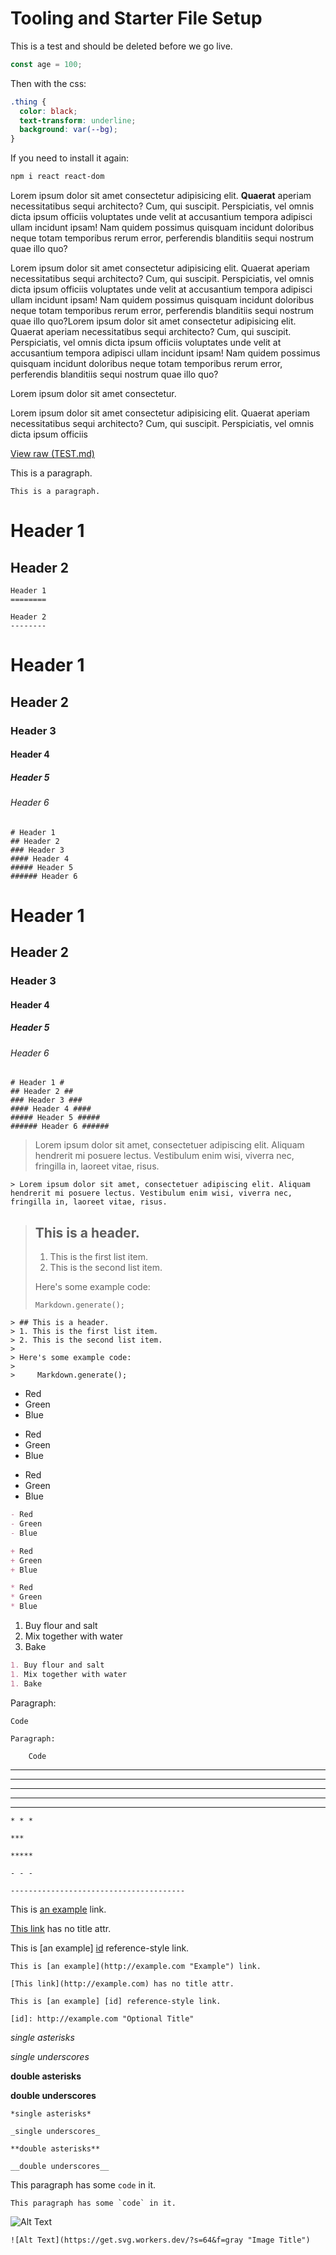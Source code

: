 # Tooling and Starter File Setup

This is a test and should be deleted before we go live.

```js
const age = 100;
```

Then with the css:

```css
.thing {
  color: black;
  text-transform: underline;
  background: var(--bg);
}
```

If you need to install it again:

```bash
npm i react react-dom
```

Lorem ipsum dolor sit amet consectetur adipisicing elit. **Quaerat** aperiam necessitatibus sequi architecto? Cum, qui suscipit. Perspiciatis, vel omnis dicta ipsum officiis voluptates unde velit at accusantium tempora adipisci ullam incidunt ipsam! Nam quidem possimus quisquam incidunt doloribus neque totam temporibus rerum error, perferendis blanditiis sequi nostrum quae illo quo?

Lorem ipsum dolor sit amet consectetur adipisicing elit. Quaerat aperiam necessitatibus sequi architecto? Cum, qui suscipit. Perspiciatis, vel omnis dicta ipsum officiis voluptates unde velit at accusantium tempora adipisci ullam incidunt ipsam! Nam quidem possimus quisquam incidunt doloribus neque totam temporibus rerum error, perferendis blanditiis sequi nostrum quae illo quo?Lorem ipsum dolor sit amet consectetur adipisicing elit. Quaerat aperiam necessitatibus sequi architecto? Cum, qui suscipit. Perspiciatis, vel omnis dicta ipsum officiis voluptates unde velit at accusantium tempora adipisci ullam incidunt ipsam! Nam quidem possimus quisquam incidunt doloribus neque totam temporibus rerum error, perferendis blanditiis sequi nostrum quae illo quo?

Lorem ipsum dolor sit amet consectetur.

Lorem ipsum dolor sit amet consectetur adipisicing elit. Quaerat aperiam necessitatibus sequi architecto? Cum, qui suscipit. Perspiciatis, vel omnis dicta ipsum officiis 



[View raw (TEST.md)](https://raw.github.com/adamschwartz/github-markdown-kitchen-sink/master/README.md)

This is a paragraph.

    This is a paragraph.



Header 1
========

Header 2
--------

    Header 1
    ========

    Header 2
    --------



# Header 1
## Header 2
### Header 3
#### Header 4
##### Header 5
###### Header 6

    # Header 1
    ## Header 2
    ### Header 3
    #### Header 4
    ##### Header 5
    ###### Header 6



# Header 1 #
## Header 2 ##
### Header 3 ###
#### Header 4 ####
##### Header 5 #####
###### Header 6 ######

    # Header 1 #
    ## Header 2 ##
    ### Header 3 ###
    #### Header 4 ####
    ##### Header 5 #####
    ###### Header 6 ######



> Lorem ipsum dolor sit amet, consectetuer adipiscing elit. Aliquam hendrerit mi posuere lectus. Vestibulum enim wisi, viverra nec, fringilla in, laoreet vitae, risus.

    > Lorem ipsum dolor sit amet, consectetuer adipiscing elit. Aliquam hendrerit mi posuere lectus. Vestibulum enim wisi, viverra nec, fringilla in, laoreet vitae, risus.



> ## This is a header.
> 1. This is the first list item.
> 2. This is the second list item.
>
> Here's some example code:
>
>     Markdown.generate();

    > ## This is a header.
    > 1. This is the first list item.
    > 2. This is the second list item.
    >
    > Here's some example code:
    >
    >     Markdown.generate();




- Red
- Green
- Blue


+ Red
+ Green
+ Blue


* Red
* Green
* Blue


```markdown
- Red
- Green
- Blue

+ Red
+ Green
+ Blue

* Red
* Green
* Blue
```



1. Buy flour and salt
1. Mix together with water
1. Bake

```markdown
1. Buy flour and salt
1. Mix together with water
1. Bake
```



Paragraph:

    Code

<!-- -->

    Paragraph:

        Code



* * *

***

*****

- - -

---------------------------------------

    * * *

    ***

    *****

    - - -

    ---------------------------------------



This is [an example](http://example.com "Example") link.

[This link](http://example.com) has no title attr.

This is [an example] [id] reference-style link.

[id]: http://example.com "Optional Title"

    This is [an example](http://example.com "Example") link.

    [This link](http://example.com) has no title attr.

    This is [an example] [id] reference-style link.

    [id]: http://example.com "Optional Title"



*single asterisks*

_single underscores_

**double asterisks**

__double underscores__

    *single asterisks*

    _single underscores_

    **double asterisks**

    __double underscores__



This paragraph has some `code` in it.

    This paragraph has some `code` in it.



![Alt Text](https://get.svg.workers.dev/?s=64&f=gray "Image Title")

    ![Alt Text](https://get.svg.workers.dev/?s=64&f=gray "Image Title")
